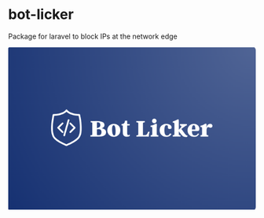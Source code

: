 # bot-licker
Package for laravel to block IPs at the network edge

 ![Bot Licker - Firewall for laravel](botlicker.png)